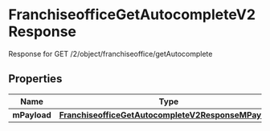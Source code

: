 

# FranchiseofficeGetAutocompleteV2Response

Response for GET /2/object/franchiseoffice/getAutocomplete

## Properties

| Name | Type | Description | Notes |
|------------ | ------------- | ------------- | -------------|
|**mPayload** | [**FranchiseofficeGetAutocompleteV2ResponseMPayload**](FranchiseofficeGetAutocompleteV2ResponseMPayload.md) |  |  |



